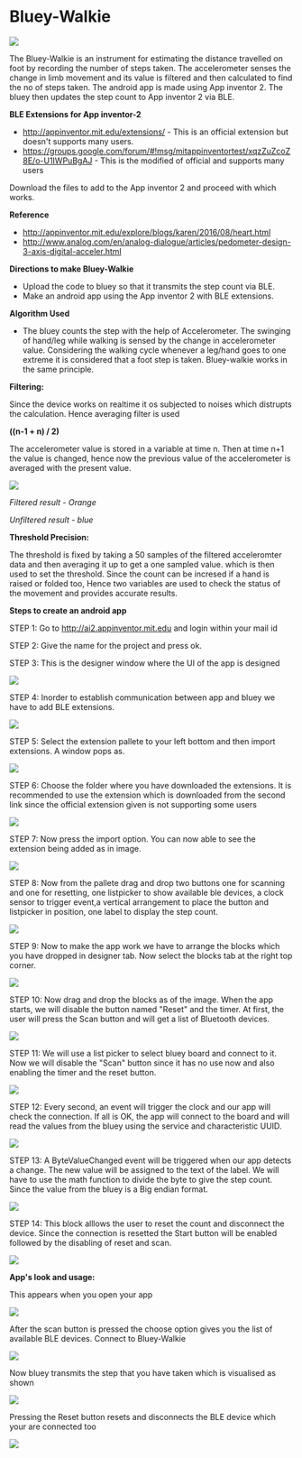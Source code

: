 
# Bluey-Walkie #

![](photo/pedo.png)

The Bluey-Walkie is an instrument for estimating the distance travelled on foot by recording the number of steps taken. The accelerometer senses the change in limb movement and its value is filtered and then calculated to find the no of steps taken. The android app is made using App inventor 2. The bluey then updates the step count to App inventor 2 via BLE. 

**BLE Extensions for App inventor-2** 
* http://appinventor.mit.edu/extensions/ - This is an official extension but doesn't supports many users.
* https://groups.google.com/forum/#!msg/mitappinventortest/xqzZuZcoZ8E/o-U1IWPuBgAJ - This is the modified of official and supports many    users

Download the files to add to the App inventor 2 and proceed with which works.

**Reference**
* http://appinventor.mit.edu/explore/blogs/karen/2016/08/heart.html
* http://www.analog.com/en/analog-dialogue/articles/pedometer-design-3-axis-digital-acceler.html

**Directions to make Bluey-Walkie**
* Upload the code to bluey so that it transmits the step count via BLE.
* Make an android app using the App inventor 2 with BLE extensions.

**Algorithm Used**
* The bluey counts the step with the help of Accelerometer. The swinging of hand/leg while walking is sensed by the change in             accelerometer value. Considering the walking cycle whenever a leg/hand goes to one extreme it is considered that a foot step is taken.   Bluey-walkie works in the same principle. 

**Filtering:**
  
  Since the device works on realtime it os subjected to noises which distrupts the calculation. Hence averaging filter is used
   
   **((n-1 + n) / 2)**
  
  The accelerometer value is stored in a variable at time n. Then at time n+1 the value is changed, hence now the previous value of the   accelerometer is averaged with the present value.   

  ![](photo/graph.PNG)
  
  *Filtered result - Orange*
  
  *Unfiltered result - blue*
  
**Threshold Precision:**
  
  The threshold is fixed by taking a 50 samples of the filtered acceleromter data and then averaging it up to get a one sampled value.     which is then used to set the threshold. Since the count can be incresed if a hand is raised or folded too, Hence two variables are     used to check the status of the movement and provides accurate results.   


**Steps to create an android app**
 
 STEP 1: Go to http://ai2.appinventor.mit.edu and login within your mail id
 
 STEP 2: Give the name for the project and press ok.
 
 STEP 3: This is the designer window where the UI of the app is designed
 
 ![](photo/developer.png)

 STEP 4: Inorder to establish communication between app and bluey we have to add BLE extensions.
 
 ![](photo/extensions.png)
 
 STEP 5: Select the extension pallete to your left bottom and then import extensions. A window pops as.
 
 ![](photo/choose.png)
 
 STEP 6: Choose the folder where you have downloaded the extensions. It is recommended to use the extension which is downloaded from the          second link since the official extension given is not supporting some users
 
 ![](photo/addextension.png)
 
 STEP 7: Now press the import option. You can now able to see the extension being added as in image.
 
 ![](photo/extended.png)
 
 STEP 8: Now from the pallete drag and drop two buttons one for scanning and one for resetting, one listpicker to show available ble              devices, a clock sensor to trigger event,a vertical arrangement to place the button and listpicker in position, one label to            display the step count.
 
 ![](photo/drag.png)
 
STEP 9: Now to make the app work we have to arrange the blocks which you have dropped in designer tab. Now select the blocks tab at the         right top corner. 

![](photo/block.png)

STEP 10: Now drag and drop the blocks as of the image. When the app starts, we will disable the button named "Reset" and the timer.
         At first, the user will press the Scan button and will get a list of Bluetooth devices. 
       
![](photo/fade.PNG)

STEP 11: We will use a list picker to select bluey board and connect to it. Now we will disable the "Scan" button since it has no use            now and also enabling the timer and the reset button.

![](photo/paired.PNG)

STEP 12: Every second, an event will trigger the clock and our app will check the connection. If all is OK, the app will connect to the          board and will read the values from the bluey using the service and characteristic UUID.

![](photo/uuid.PNG)

STEP 13: A ByteValueChanged event will be triggered when our app detects a change. The new value will be assigned to the text of the              label. We will have to use the math function to divide the byte to give the step count. Since the value from the bluey is a Big          endian format.

![](photo/endianes.PNG)

STEP 14: This block alllows the user to reset the count and disconnect the device. Since the connection is resetted the Start button              will be enabled followed by the disabling of reset and scan.

![](photo/reset.PNG)

**App's look and usage:**

This appears when you open your app

![](photo/start.jpeg)

After the scan button is pressed the choose option gives you the list of available BLE devices. Connect to Bluey-Walkie

![](photo/list.jpeg)

Now bluey transmits the step that you have taken which is visualised as shown

![](photo/count.jpeg)

Pressing the Reset button resets and disconnects the BLE device which your are connected too

![](photo/reset.jpeg)


 

